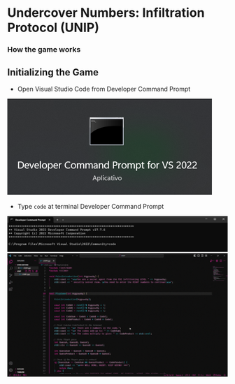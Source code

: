 # Undercover Numbers: Infiltration Protocol (UNIP)
### How the game works

## Initializing the Game

- Open Visual Studio Code from Developer Command Prompt 
<img src="./resources/images/DeveloperCommandPrompt.png" alt="Developer Command Prompt Image" />


- Type `code` at terminal Developer Command Prompt
<img src="./resources/images/CodeCommand.png" alt="Code Command Image" />

   
  <div align="left">
    <img src="./resources/tutorial.gif" alt="gif tutorial" />
</div>

